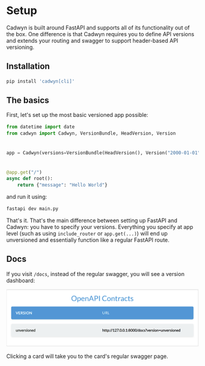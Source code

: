 
# Setup

Cadwyn is built around FastAPI and supports all of its functionality out of the box. One difference is that Cadwyn requires you to define API versions and extends your routing and swagger to support header-based API versioning.

## Installation

```bash
pip install 'cadwyn[cli]'
```

## The basics

First, let's set up the most basic versioned app possible:

```python
from datetime import date
from cadwyn import Cadwyn, VersionBundle, HeadVersion, Version


app = Cadwyn(versions=VersionBundle(HeadVersion(), Version("2000-01-01")))


@app.get("/")
async def root():
    return {"message": "Hello World"}
```

and run it using:

```bash
fastapi dev main.py
```

That's it. That's the main difference between setting up FastAPI and Cadwyn: you have to specify your versions. Everything you specify at app level (such as using `include_router` or `app.get(...)`) will end up unversioned and essentially function like a regular FastAPI route.

## Docs

If you visit `/docs`, instead of the regular swagger, you will see a version dashboard:

![Version dashboard](../img/unversioned_dashboard.png)

Clicking a card will take you to the card's regular swagger page.
